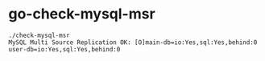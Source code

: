 # go-check-mysql-msr

```
./check-mysql-msr
MySQL Multi Source Replication OK: [O]main-db=io:Yes,sql:Yes,behind:0 user-db=io:Yes,sql:Yes,behind:0 
```

